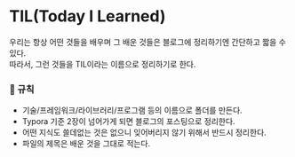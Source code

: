 # TIL(Today I Learned)

우리는 항상 어떤 것들을 배우며 그 배운 것들은 블로그에 정리하기엔 간단하고 짧을 수 있다.   
따라서, 그런 것들을 TIL이라는 이름으로 정리하기로 한다.

### :book: 규칙

* 기술/프레임워크/라이브러리/프로그램 등의 이름으로 폴더를 만든다.
* Typora 기준 2장이 넘어가게 되면 블로그의 포스팅으로 정리한다.
* 어떤 지식도 쓸데없는 것은 없으니 잊어버리지 않기 위해서 반드시 정리한다.
* 파일의 제목은 배운 것을 그대로 적는다.